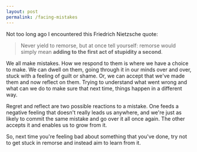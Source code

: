 ```yaml
---
layout: post
permalink: /facing-mistakes
---
```

Not too long ago I encountered this Friedrich Nietzsche quote:
>Never yield to remorse, but at once tell yourself: remorse would simply mean **adding to the first act of stupidity a second**.

We all make mistakes.
How we respond to them is where we have a choice to make. We can dwell on them, going through it in our minds over and over, stuck with a feeling of guilt or shame.
Or, we can accept that we've made them and now reflect on them. Trying to understand what went wrong and what can we do to make sure that next time, things happen in a different way.

Regret and reflect are two possible reactions to a mistake.
One feeds a negative feeling that doesn't really leads us anywhere, and we're just as likely to commit the same mistake and go over it all once again.
The other accepts it and enables us to grow from it.

So, next time you're feeling bad about something that you've done, try not to get stuck in remorse and instead aim to learn from it.